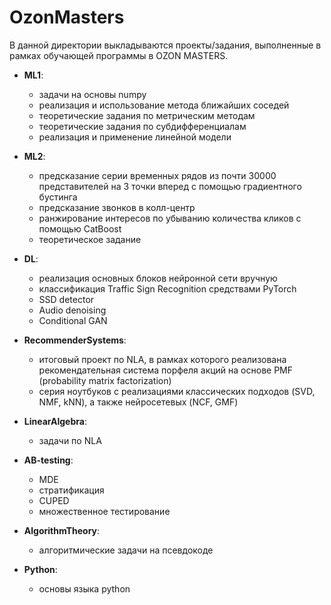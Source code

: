# OzonMasters
В данной директории выкладываются проекты/задания, выполненные в рамках обучающей программы в OZON MASTERS.

- **ML1**: 
  - задачи на основы numpy
  - реализация и использование метода ближайших соседей
  - теоретические задания по метрическим методам
  - теоретические задания по субдифференциалам 
  - реализация и применение линейной модели

- **ML2**: 
  - предсказание серии временных рядов из почти 30000 представителей на 3 точки вперед с помощью градиентного бустинга
  - предсказание звонков в колл-центр
  - ранжирование интересов по убыванию количества кликов с помощью CatBoost
  - теоретическое задание

- **DL**:
  - реализация основных блоков нейронной сети вручную
  - классификация Traffic Sign Recognition средствами PyTorch
  - SSD detector
  - Audio denoising
  - Conditional GAN
 
- **RecommenderSystems**: 
  - итоговый проект по NLA, в рамках которого реализована рекомендательная система порфеля акций на основе PMF (probability matrix factorization)
  - серия ноутбуков с реализациями классических подходов (SVD, NMF, kNN), а также нейросетевых (NCF, GMF)

- **LinearAlgebra**: 
  - задачи по NLA
  
- **AB-testing**:
  - MDE
  - стратификация
  - CUPED
  - множественное тестирование

- **AlgorithmTheory**: 
  - алгоритмические задачи на псевдокоде

- **Python**: 
  - основы языка python

